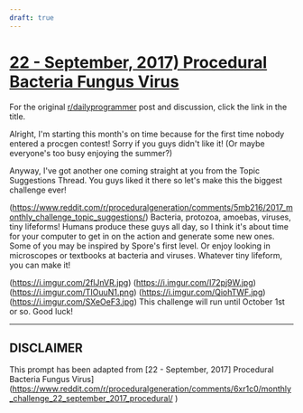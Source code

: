 ```yaml
---
draft: true
---
```


# [22 - September, 2017) Procedural Bacteria   Fungus   Virus](https://www.reddit.com/r/proceduralgeneration/comments/6xr1c0/monthly_challenge_22_september_2017_procedural/)

For the original [r/dailyprogrammer](https://www.reddit.com/r/dailyprogrammer/) post and discussion, click the link in the title.

Alright, I'm starting this month's on time because for the first time nobody entered a procgen contest! Sorry if you guys didn't like it! (Or maybe everyone's too busy enjoying the summer?)

Anyway, I've got another one coming straight at you from the Topic Suggestions Thread. You guys liked it there so let's make this the biggest challenge ever! 

(https://www.reddit.com/r/proceduralgeneration/comments/5mb216/2017_monthly_challenge_topic_suggestions/)
Bacteria, protozoa, amoebas, viruses, tiny lifeforms! Humans produce these guys all day, so I think it's about time for your computer to get in on the action and generate some new ones. Some of you may be inspired by Spore's first level. Or enjoy looking in microscopes or textbooks at bacteria and viruses. Whatever tiny lifeform, you can make it!

(https://i.imgur.com/2flJnVR.jpg)
(https://i.imgur.com/I72pj9W.jpg)
(https://i.imgur.com/TIOuuN1.png)
(https://i.imgur.com/QiohTWF.jpg)
(https://i.imgur.com/SXeOeF3.jpg)
This challenge will run until October 1st or so. Good luck!


----
## **DISCLAIMER**
This prompt has been adapted from [22 - September, 2017] Procedural Bacteria   Fungus   Virus](https://www.reddit.com/r/proceduralgeneration/comments/6xr1c0/monthly_challenge_22_september_2017_procedural/
)
